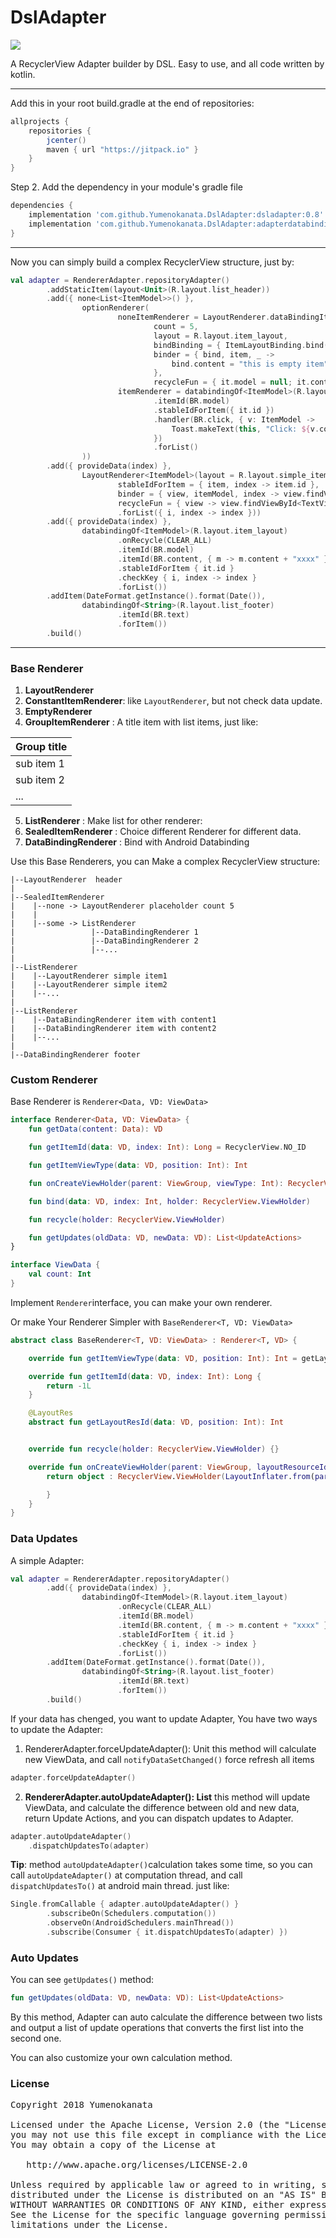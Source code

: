 # DslAdapter
[![](https://jitpack.io/v/Yumenokanata/DslAdapter.svg)](https://jitpack.io/#Yumenokanata/DslAdapter)

A RecyclerView Adapter builder by DSL. Easy to use, and all code written by kotlin.

---

Add this in your root build.gradle at the end of repositories:
```groovy
allprojects {
	repositories {
        jcenter()
		maven { url "https://jitpack.io" }
	}
}
```

Step 2. Add the dependency in your module's gradle file
```groovy
dependencies {
    implementation 'com.github.Yumenokanata.DslAdapter:dsladapter:0.8'
    implementation 'com.github.Yumenokanata.DslAdapter:adapterdatabinding:0.8'
}
```


---

Now you can simply build a complex RecyclerView structure, just by:

```kotlin
val adapter = RendererAdapter.repositoryAdapter()
        .addStaticItem(layout<Unit>(R.layout.list_header))
        .add({ none<List<ItemModel>>() },
                optionRenderer(
                        noneItemRenderer = LayoutRenderer.dataBindingItem<Unit, ItemLayoutBinding>(
                                count = 5,
                                layout = R.layout.item_layout,
                                bindBinding = { ItemLayoutBinding.bind(it) },
                                binder = { bind, item, _ ->
                                    bind.content = "this is empty item"
                                },
                                recycleFun = { it.model = null; it.content = null; it.click = null }),
                        itemRenderer = databindingOf<ItemModel>(R.layout.item_layout)
                                .itemId(BR.model)
                                .stableIdForItem({ it.id })
                                .handler(BR.click, { v: ItemModel ->
                                    Toast.makeText(this, "Click: ${v.content}", LENGTH_SHORT).show()
                                })
                                .forList()
                ))
        .add({ provideData(index) },
                LayoutRenderer<ItemModel>(layout = R.layout.simple_item,
                        stableIdForItem = { item, index -> item.id },
                        binder = { view, itemModel, index -> view.findViewById<TextView>(R.id.simple_text_view).text = itemModel.title },
                        recycleFun = { view -> view.findViewById<TextView>(R.id.simple_text_view).text = "" })
                        .forList({ i, index -> index }))
        .add({ provideData(index) },
                databindingOf<ItemModel>(R.layout.item_layout)
                        .onRecycle(CLEAR_ALL)
                        .itemId(BR.model)
                        .itemId(BR.content, { m -> m.content + "xxxx" })
                        .stableIdForItem { it.id }
                        .checkKey { i, index -> index }
                        .forList())
        .addItem(DateFormat.getInstance().format(Date()),
                databindingOf<String>(R.layout.list_footer)
                        .itemId(BR.text)
                        .forItem())
        .build()
```

---

### Base Renderer

1. **LayoutRenderer**
2. **ConstantItemRenderer**: like `LayoutRenderer`, but not check data update.
3. **EmptyRenderer**
4. **GroupItemRenderer** : A title item with list items, just like:   

| Group title |
| ----------- |
| sub item 1  |
| sub item 2  |
| ...         |

5. **ListRenderer** : Make list for other renderer:
6. **SealedItemRenderer** : Choice different Renderer for different data.
7. **DataBindingRenderer** : Bind with Android Databinding

Use this Base Renderers, you can Make a complex RecyclerView structure:

```
|--LayoutRenderer  header
|
|--SealedItemRenderer
|    |--none -> LayoutRenderer placeholder count 5
|    | 
|    |--some -> ListRenderer
|                 |--DataBindingRenderer 1
|                 |--DataBindingRenderer 2
|                 |--... 
|
|--ListRenderer
|    |--LayoutRenderer simple item1
|    |--LayoutRenderer simple item2
|    |--...
|
|--ListRenderer
|    |--DataBindingRenderer item with content1
|    |--DataBindingRenderer item with content2
|    |--...
|
|--DataBindingRenderer footer
```

### Custom Renderer

Base Renderer is `Renderer<Data, VD: ViewData>`
```kotlin
interface Renderer<Data, VD: ViewData> {
    fun getData(content: Data): VD

    fun getItemId(data: VD, index: Int): Long = RecyclerView.NO_ID

    fun getItemViewType(data: VD, position: Int): Int

    fun onCreateViewHolder(parent: ViewGroup, viewType: Int): RecyclerView.ViewHolder

    fun bind(data: VD, index: Int, holder: RecyclerView.ViewHolder)

    fun recycle(holder: RecyclerView.ViewHolder)

    fun getUpdates(oldData: VD, newData: VD): List<UpdateActions>
}

interface ViewData {
    val count: Int
}
```

Implement `Renderer`interface, you can make your own renderer.


Or make Your Renderer Simpler with `BaseRenderer<T, VD: ViewData>`
```kotlin
abstract class BaseRenderer<T, VD: ViewData> : Renderer<T, VD> {

    override fun getItemViewType(data: VD, position: Int): Int = getLayoutResId(data, position)

    override fun getItemId(data: VD, index: Int): Long {
        return -1L
    }

    @LayoutRes
    abstract fun getLayoutResId(data: VD, position: Int): Int


    override fun recycle(holder: RecyclerView.ViewHolder) {}

    override fun onCreateViewHolder(parent: ViewGroup, layoutResourceId: Int): RecyclerView.ViewHolder {
        return object : RecyclerView.ViewHolder(LayoutInflater.from(parent.context).inflate(layoutResourceId, parent, false)) {

        }
    }
}
```

### Data Updates

A simple Adapter:
```kotlin
val adapter = RendererAdapter.repositoryAdapter()
        .add({ provideData(index) },
                databindingOf<ItemModel>(R.layout.item_layout)
                        .onRecycle(CLEAR_ALL)
                        .itemId(BR.model)
                        .itemId(BR.content, { m -> m.content + "xxxx" })
                        .stableIdForItem { it.id }
                        .checkKey { i, index -> index }
                        .forList())
        .addItem(DateFormat.getInstance().format(Date()),
                databindingOf<String>(R.layout.list_footer)
                        .itemId(BR.text)
                        .forItem())
        .build()
```

If your data has chenged, you want to update Adapter, You have two ways to update the Adapter:
1. RendererAdapter.forceUpdateAdapter(): Unit
  this method will calculate new ViewData, and call `notifyDataSetChanged()` force refresh all items
```kotlin
adapter.forceUpdateAdapter()
```

2. **RendererAdapter.autoUpdateAdapter(): List<UpdateActions>**
  this method will update ViewData, and calculate the difference between old and new data, return Update Actions, and you can dispatch updates to Adapter.
```kotlin
adapter.autoUpdateAdapter()
    .dispatchUpdatesTo(adapter)
```
**Tip**: method `autoUpdateAdapter()`calculation takes some time, so you can call `autoUpdateAdapter()` at computation thread, and call `dispatchUpdatesTo()` at android main thread. just like:

```kotlin
Single.fromCallable { adapter.autoUpdateAdapter() }
        .subscribeOn(Schedulers.computation())
        .observeOn(AndroidSchedulers.mainThread())
        .subscribe(Consumer { it.dispatchUpdatesTo(adapter) })
```

### Auto Updates

You can see `getUpdates()` method:
```kotlin
fun getUpdates(oldData: VD, newData: VD): List<UpdateActions>
```

By this method, Adapter can auto calculate  the difference between two lists and output a list of update operations that converts the first list into the second one.

You can also customize your own calculation method.

  

### License
<pre>
Copyright 2018 Yumenokanata

Licensed under the Apache License, Version 2.0 (the "License");
you may not use this file except in compliance with the License.
You may obtain a copy of the License at

   http://www.apache.org/licenses/LICENSE-2.0

Unless required by applicable law or agreed to in writing, software
distributed under the License is distributed on an "AS IS" BASIS,
WITHOUT WARRANTIES OR CONDITIONS OF ANY KIND, either express or implied.
See the License for the specific language governing permissions and
limitations under the License.
</pre>
